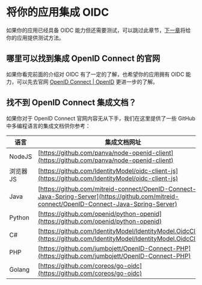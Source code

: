# 将你的应用集成 OIDC

<LastUpdated/>

如果你的应用已经具备 OIDC 能力但还需要测试，可以跳过此章节，[下一章](/apn/test-oidc/)将给你的应用提供测试方法。

## 哪里可以找到集成 OpenID Connect 的官网

如果你看完前面的介绍对 OIDC 有了一定的了解，也希望你的应用拥有 OIDC 能力，可以先去官网 [OpenID Connect | OpenID](https://openid.net/connect/) 更进一步的了解。

## 找不到 OpenID Connect 集成文档？

如果你对于 OpenID Connect 官网内容无从下手，我们在这里提供了一些 GitHub 中多编程语言的集成文档供你参考：

|    语言 | 集成文档网址 |
| -- | -- |
| NodeJS | [https://github.com/panva/node-openid-client](https://github.com/panva/node-openid-client) |
| 浏览器 JS | [https://github.com/IdentityModel/oidc-client-js](https://github.com/IdentityModel/oidc-client-js) |
| Java | [https://github.com/mitreid-connect/OpenID-Connect-Java-Spring-Server](https://github.com/mitreid-connect/OpenID-Connect-Java-Spring-Server) |
| Python | [https://github.com/openid/python-openid](https://github.com/openid/python-openid) |
| C# | [https://github.com/IdentityModel/IdentityModel.OidcClient](https://github.com/IdentityModel/IdentityModel.OidcClient) |
| PHP | [https://github.com/jumbojett/OpenID-Connect-PHP](https://github.com/jumbojett/OpenID-Connect-PHP) |
| Golang | [https://github.com/coreos/go-oidc](https://github.com/coreos/go-oidc) |